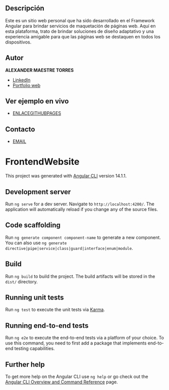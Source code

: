 
## Descripción

Este es un sitio web personal que ha sido desarrollado en el Framework Angular
para brindar servicios de maquetación de páginas web. 
Aquí en esta plataforma, trato de brindar soluciones de diseño adaptativo 
y una experiencia amigable para que las páginas web se destaquen en todos los dispositivos.

## Autor
**ALEXANDER MAESTRE TORRES**

* [LinkedIn](https://www.linkedin.com/in/ajmaestre/)
* [Portfolio web](https://ajmaestre.github.io/portfolio/home)

## Ver ejemplo en vivo
- [ENLACEGITHUBPAGES](https://ajmaestre.github.io/frontend-website/home)

## Contacto
- [EMAIL](ajmaestretorres@gmail.com)


# FrontendWebsite

This project was generated with [Angular CLI](https://github.com/angular/angular-cli) version 14.1.1.

## Development server

Run `ng serve` for a dev server. Navigate to `http://localhost:4200/`. The application will automatically reload if you change any of the source files.

## Code scaffolding

Run `ng generate component component-name` to generate a new component. You can also use `ng generate directive|pipe|service|class|guard|interface|enum|module`.

## Build

Run `ng build` to build the project. The build artifacts will be stored in the `dist/` directory.

## Running unit tests

Run `ng test` to execute the unit tests via [Karma](https://karma-runner.github.io).

## Running end-to-end tests

Run `ng e2e` to execute the end-to-end tests via a platform of your choice. To use this command, you need to first add a package that implements end-to-end testing capabilities.

## Further help

To get more help on the Angular CLI use `ng help` or go check out the [Angular CLI Overview and Command Reference](https://angular.io/cli) page.
